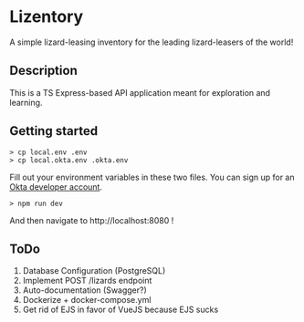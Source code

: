 # Lizentory

A simple lizard-leasing inventory for the leading lizard-leasers of the world!

## Description

This is a TS Express-based API application meant for exploration and learning.

## Getting started

```
> cp local.env .env
> cp local.okta.env .okta.env
```
Fill out your environment variables in these two files. You can sign up for an [Okta developer account](https://www.okta.com/developer/signup).

```
> npm run dev
```
And then navigate to http://localhost:8080 !

## ToDo

1. Database Configuration (PostgreSQL)
2. Implement POST /lizards endpoint
3. Auto-documentation (Swagger?)
4. Dockerize + docker-compose.yml
5. Get rid of EJS in favor of VueJS because EJS sucks
